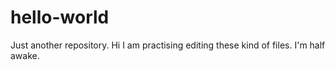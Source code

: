 # hello-world
Just another repository.
Hi I am practising editing these kind of files.
I'm half awake.
